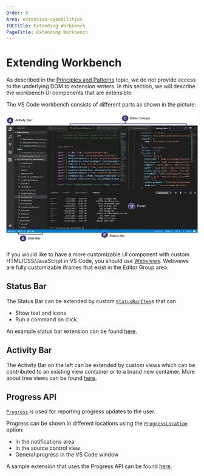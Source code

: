 ```yaml
---
Order: 5
Area: extension-capabilities
TOCTitle: Extending Workbench
PageTitle: Extending Workbench
---
```


# Extending Workbench

As described in the [Principles and Patterns](../references/principle-and-patterns) topic, we do not provide access to the underlying DOM to extension writers. In this section, we will describe the workbench UI components that are extensible.

The VS Code workbench consists of different parts as shown in the picture:

![workbench](./images/extending-workbench/hero.png)

If you would like to have a more customizable UI component with custom HTML/CSS/JavaScript in VS Code, you should use [Webviews](/api/extension-guides/webview). Webviews are fully customizable iframes that exist in the Editor Group area.

## Status Bar

The Status Bar can be extended by custom [`StatusBarItem`](/api/references/vscode-api#StatusBarItem)s that can

- Show text and icons
- Run a command on click.

An example status bar extension can be found [here](https://github.com/Microsoft/vscode-extension-samples/tree/master/statusbar-sample).

## Activity Bar

The Activity Bar on the left can be extended by custom views which can be contributed to an existing view container or to a brand new container. More about tree views can be found [here](https://github.com/Microsoft/vscode-extension-samples/blob/ext-docs/tree-view-sample/USAGE.md).

## Progress API

[`Progress`](/api/references/vscode-api#Progress) is used for reporting progress updates to the user.

Progress can be shown in different locations using the [`ProgressLocation`](/api/references/vscode-api#ProgressLocation) option:

- In the notifications area
- In the source control view
- General progress in the VS Code window

A sample extension that uses the Progress API can be found [here](https://github.com/Microsoft/vscode-extension-samples/tree/master/progress-sample).
